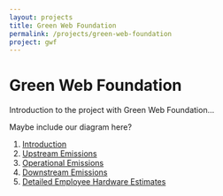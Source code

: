 ```yaml
---
layout: projects
title: Green Web Foundation
permalink: /projects/green-web-foundation
project: gwf
---
```


# Green Web Foundation

Introduction to the project with Green Web Foundation...

Maybe include our diagram here?

1. [Introduction](introduction)
1. [Upstream Emissions](upstream)
1. [Operational Emissions](operational)
1. [Downstream Emissions](downstream)
1. [Detailed Employee Hardware Estimates](detailed-hardware)